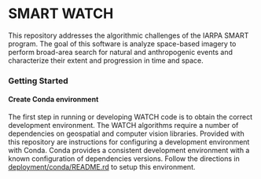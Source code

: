 # SMART WATCH

This repository addresses the algorithmic challenges of the IARPA SMART program. The goal of this software is analyze space-based imagery to perform broad-area search for natural and anthropogenic events and characterize their extent and progression in time and space.

### Getting Started

#### Create Conda environment

The first step in running or developing WATCH code is to obtain the
correct development environment.  The WATCH algorithms require a number of
dependencies on geospatial and computer vision libraries.  Provided with this
repository are instructions for configuring a development environment with
Conda.  Conda provides a consistent development environment with a known
configuration of dependencies versions.  Follow the directions in
[deployment/conda/README.rd](./deployment/conda/README.rd) to setup this environment.